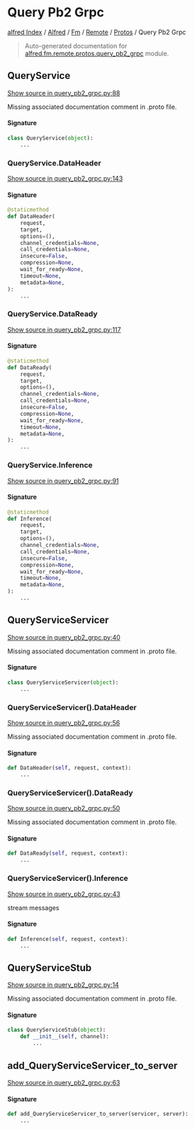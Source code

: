 # Query Pb2 Grpc

[alfred Index](../../../../README.md#alfred-index) /
[Alfred](../../../index.md#alfred) /
[Fm](../../index.md#fm) /
[Remote](../index.md#remote) /
[Protos](./index.md#protos) /
Query Pb2 Grpc

> Auto-generated documentation for [alfred.fm.remote.protos.query_pb2_grpc](https://github.com/BatsResearch/alfred/blob/main/alfred/fm/remote/protos/query_pb2_grpc.py) module.

## QueryService

[Show source in query_pb2_grpc.py:88](https://github.com/BatsResearch/alfred/blob/main/alfred/fm/remote/protos/query_pb2_grpc.py#L88)

Missing associated documentation comment in .proto file.

#### Signature

```python
class QueryService(object):
    ...
```

### QueryService.DataHeader

[Show source in query_pb2_grpc.py:143](https://github.com/BatsResearch/alfred/blob/main/alfred/fm/remote/protos/query_pb2_grpc.py#L143)

#### Signature

```python
@staticmethod
def DataHeader(
    request,
    target,
    options=(),
    channel_credentials=None,
    call_credentials=None,
    insecure=False,
    compression=None,
    wait_for_ready=None,
    timeout=None,
    metadata=None,
):
    ...
```

### QueryService.DataReady

[Show source in query_pb2_grpc.py:117](https://github.com/BatsResearch/alfred/blob/main/alfred/fm/remote/protos/query_pb2_grpc.py#L117)

#### Signature

```python
@staticmethod
def DataReady(
    request,
    target,
    options=(),
    channel_credentials=None,
    call_credentials=None,
    insecure=False,
    compression=None,
    wait_for_ready=None,
    timeout=None,
    metadata=None,
):
    ...
```

### QueryService.Inference

[Show source in query_pb2_grpc.py:91](https://github.com/BatsResearch/alfred/blob/main/alfred/fm/remote/protos/query_pb2_grpc.py#L91)

#### Signature

```python
@staticmethod
def Inference(
    request,
    target,
    options=(),
    channel_credentials=None,
    call_credentials=None,
    insecure=False,
    compression=None,
    wait_for_ready=None,
    timeout=None,
    metadata=None,
):
    ...
```



## QueryServiceServicer

[Show source in query_pb2_grpc.py:40](https://github.com/BatsResearch/alfred/blob/main/alfred/fm/remote/protos/query_pb2_grpc.py#L40)

Missing associated documentation comment in .proto file.

#### Signature

```python
class QueryServiceServicer(object):
    ...
```

### QueryServiceServicer().DataHeader

[Show source in query_pb2_grpc.py:56](https://github.com/BatsResearch/alfred/blob/main/alfred/fm/remote/protos/query_pb2_grpc.py#L56)

Missing associated documentation comment in .proto file.

#### Signature

```python
def DataHeader(self, request, context):
    ...
```

### QueryServiceServicer().DataReady

[Show source in query_pb2_grpc.py:50](https://github.com/BatsResearch/alfred/blob/main/alfred/fm/remote/protos/query_pb2_grpc.py#L50)

Missing associated documentation comment in .proto file.

#### Signature

```python
def DataReady(self, request, context):
    ...
```

### QueryServiceServicer().Inference

[Show source in query_pb2_grpc.py:43](https://github.com/BatsResearch/alfred/blob/main/alfred/fm/remote/protos/query_pb2_grpc.py#L43)

stream messages

#### Signature

```python
def Inference(self, request, context):
    ...
```



## QueryServiceStub

[Show source in query_pb2_grpc.py:14](https://github.com/BatsResearch/alfred/blob/main/alfred/fm/remote/protos/query_pb2_grpc.py#L14)

Missing associated documentation comment in .proto file.

#### Signature

```python
class QueryServiceStub(object):
    def __init__(self, channel):
        ...
```



## add_QueryServiceServicer_to_server

[Show source in query_pb2_grpc.py:63](https://github.com/BatsResearch/alfred/blob/main/alfred/fm/remote/protos/query_pb2_grpc.py#L63)

#### Signature

```python
def add_QueryServiceServicer_to_server(servicer, server):
    ...
```



